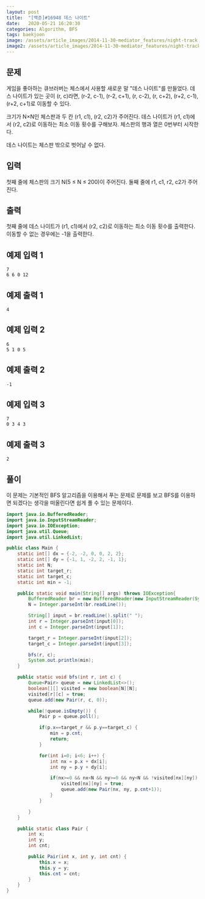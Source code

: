```yaml
---
layout: post
title:  "[백준]#16948 데스 나이트"
date:   2020-05-21 16:20:30
categories: Algorithm, BFS
tags: baekjoon
image: /assets/article_images/2014-11-30-mediator_features/night-track.JPG
image2: /assets/article_images/2014-11-30-mediator_features/night-track-mobile.JPG
---
```


문제
--------------------

게임을 좋아하는 큐브러버는 체스에서 사용할 새로운 말 "데스 나이트"를 만들었다. 데스 나이트가 있는 곳이 (r, c)라면, (r-2, c-1), (r-2, c+1), (r, c-2), (r, c+2), (r+2, c-1), (r+2, c+1)로 이동할 수 있다.

크기가 N×N인 체스판과 두 칸 (r1, c1), (r2, c2)가 주어진다. 데스 나이트가 (r1, c1)에서 (r2, c2)로 이동하는 최소 이동 횟수를 구해보자. 체스판의 행과 열은 0번부터 시작한다.

데스 나이트는 체스판 밖으로 벗어날 수 없다.

입력
---------------------------

첫째 줄에 체스판의 크기 N(5 ≤ N ≤ 200)이 주어진다. 둘째 줄에 r1, c1, r2, c2가 주어진다.

출력
----------------

첫째 줄에 데스 나이트가 (r1, c1)에서 (r2, c2)로 이동하는 최소 이동 횟수를 출력한다. 이동할 수 없는 경우에는 -1을 출력한다.

예제 입력 1 
----------------------

```
7
6 6 0 12
```

예제 출력 1 
------------------------

```
4
```

예제 입력 2
----------------------

```
6
5 1 0 5
```

예제 출력 2
------------------------

```
-1
```

예제 입력 3
----------------------

```
7
0 3 4 3
```

예제 출력 3
------------------------

```
2
```

풀이
--------------------------

이 문제는 기본적인 BFS 알고리즘을 이용해서 푸는 문제로 문제를 보고 BFS를 이용하면 되겠다는 생각을 떠올린다면 쉽게 풀 수 있는 문제이다.

```java
import java.io.BufferedReader;
import java.io.InputStreamReader;
import java.io.IOException;
import java.util.Queue;
import java.util.LinkedList;

public class Main {
    static int[] dx = {-2, -2, 0, 0, 2, 2};
    static int[] dy = {-1, 1, -2, 2, -1, 1};
    static int N;
    static int target_r;
    static int target_c;
    static int min = -1;

    public static void main(String[] args) throws IOException{
        BufferedReader br = new BufferedReader(new InputStreamReader(System.in));
        N = Integer.parseInt(br.readLine());

        String[] input = br.readLine().split(" ");
        int r = Integer.parseInt(input[0]);
        int c = Integer.parseInt(input[1]);

        target_r = Integer.parseInt(input[2]);
        target_c = Integer.parseInt(input[3]);

        bfs(r, c);
        System.out.println(min);
    }

    public static void bfs(int r, int c) {
        Queue<Pair> queue = new LinkedList<>();
        boolean[][] visited = new boolean[N][N];
        visited[r][c] = true;
        queue.add(new Pair(r, c, 0));

        while(!queue.isEmpty()) {
            Pair p = queue.poll();

            if(p.x==target_r && p.y==target_c) {
                min = p.cnt;
                return;
            }

            for(int i=0; i<6; i++) {
                int nx = p.x + dx[i];
                int ny = p.y + dy[i];

                if(nx>=0 && nx<N && ny>=0 && ny<N && !visited[nx][ny]) {
                    visited[nx][ny] = true;
                    queue.add(new Pair(nx, ny, p.cnt+1));
                }
            }

        }
    }

    public static class Pair {
        int x;
        int y;
        int cnt;

        public Pair(int x, int y, int cnt) {
            this.x = x;
            this.y = y;
            this.cnt = cnt;
        }
    }
}
```
